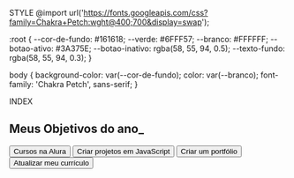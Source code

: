 STYLE
@import url('https://fonts.googleapis.com/css?family=Chakra+Petch:wght@400;700&display=swap');

:root {
  --cor-de-fundo: #161618;
  --verde: #6FFF57;
  --branco: #FFFFFF;
  --botao-ativo: #3A375E;
  --botao-inativo: rgba(58, 55, 94, 0.5);
  --texto-fundo: rgba(58, 55, 94, 0.3);
}

body {
  background-color: var(--cor-de-fundo);
  color: var(--branco);
  font-family: 'Chakra Petch', sans-serif;
}


INDEX
<!DOCTYPE html>
<html lang="pt-br">
<head>
    <meta charset="UTF-8">
    <meta http-equiv="X-UA-Compatible" content="IE=edge">
    <meta name="viewport" content="width=device-width, initial-scale=1.0">
    <title>Meu Objetivo para 2024</title>
</head>
<body>
    <section class="conteudo-principal">
    <h2 class="titulo-principal">Meus Objetivos do ano_</h2>
    <div class="botoes">
        <button class="botao">Cursos na Alura</button>
        <button class="botao">Criar projetos em JavaScript</button>
        <button class="botao">Criar um portfólio</button>
        <button class="botao">Atualizar meu currículo</button>
    </div>
    </section>


</body>


</html>
